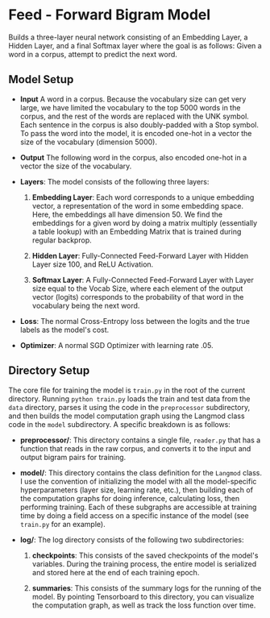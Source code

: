 # Feed - Forward Bigram Model #
Builds a three-layer neural network consisting of an Embedding Layer, a Hidden Layer, and a final
Softmax layer where the goal is as follows: Given a word in a corpus, attempt to predict the next 
word.

## Model Setup ##
+ **Input** A word in a corpus. Because the vocabulary size can get very large, we have limited the
            vocabulary to the top 5000 words in the corpus, and the rest of the words are replaced
            with the UNK symbol. Each sentence in the corpus is also doubly-padded with a Stop symbol.
            To pass the word into the model, it is encoded one-hot in a vector the size of the vocabulary
            (dimension 5000).

+ **Output** The following word in the corpus, also encoded one-hot in a vector the size of the vocabulary.

+ **Layers**: The model consists of the following three layers:

  1) **Embedding Layer**: Each word corresponds to a unique embedding vector, a representation of the
                      word in some embedding space. Here, the embeddings all have dimension 50. We 
                      find the embeddings for a given word by doing a matrix multiply (essentially
                      a table lookup) with an Embedding Matrix that is trained during regular backprop.
  
  2) **Hidden Layer**: Fully-Connected Feed-Forward Layer with Hidden Layer size 100, and ReLU Activation.
  
  3) **Softmax Layer**: A Fully-Connected Feed-Forward Layer with Layer size equal to the Vocab Size,
                    where each element of the output vector (logits) corresponds to the probability 
                    of that word in the vocabulary being the next word.
                    
+ **Loss**: The normal Cross-Entropy loss between the logits and the true labels as the model's
            cost.
            
+ **Optimizer**: A normal SGD Optimizer with learning rate .05.

## Directory Setup ##

The core file for training the model is `train.py` in the root of the current directory. Running 
`python train.py` loads the train and test data from the `data` directory, parses it using the code
in the `preprocessor` subdirectory, and then builds the model computation graph using the Langmod 
class code in the `model` subdirectory. A specific breakdown is as follows:

+ **preprocessor/**: This directory contains a single file, `reader.py` that has a function that
reads in the raw corpus, and converts it to the input and output bigram pairs for training.

+ **model/**: This directory contains the class definition for the `Langmod` class. I use the convention
of initializing the model with all the model-specific hyperparameters (layer size, learning rate, etc.),
then building each of the computation graphs for doing inference, calculating loss, then performing
training. Each of these subgraphs are accessible at training time by doing a field access on a 
specific instance of the model (see `train.py` for an example).

+ **log/**: The log directory consists of the following two subdirectories:
    
    1) **checkpoints**: This consists of the saved checkpoints of the model's variables. During the
                        training process, the entire model is serialized and stored here at the end
                        of each training epoch.
    
    2) **summaries**: This consists of the summary logs for the running of the model. By pointing
                      Tensorboard to this directory, you can visualize the computation graph, as well
                      as track the loss function over time.
